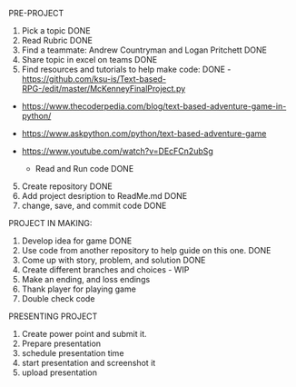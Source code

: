 PRE-PROJECT
1.  Pick a topic DONE
2.  Read Rubric DONE
3. Find a teammate: Andrew Countryman and Logan Pritchett DONE
4. Share topic in excel on teams DONE
5. Find resources and tutorials to help make code: DONE
  -https://github.com/ksu-is/Text-based-RPG-/edit/master/McKenneyFinalProject.py
  - https://www.thecoderpedia.com/blog/text-based-adventure-game-in-python/
  - https://www.askpython.com/python/text-based-adventure-game
  - https://www.youtube.com/watch?v=DEcFCn2ubSg

    - Read and Run code DONE
   
5. Create repository DONE
6. Add project desription to ReadMe.md DONE
7. change, save, and commit code DONE


PROJECT IN MAKING:

1. Develop idea for game DONE
2. Use code from another repository to help guide on this one. DONE
3. Come up with story, problem, and solution DONE
4. Create different branches and choices - WIP
5. Make an ending, and loss endings
6. Thank player for playing game
7. Double check code

PRESENTING PROJECT

1. Create power point and submit it.
2. Prepare presentation
3. schedule presentation time
4. start presentation and screenshot it
5. upload presentation





